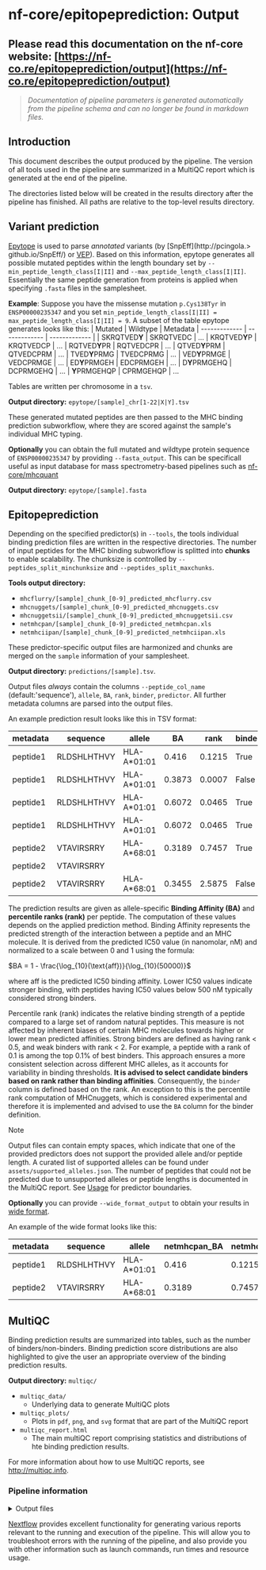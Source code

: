 # nf-core/epitopeprediction: Output

## Please read this documentation on the nf-core website: [https://nf-co.re/epitopeprediction/output](https://nf-co.re/epitopeprediction/output)

> _Documentation of pipeline parameters is generated automatically from the pipeline schema and can no longer be found in markdown files._

## Introduction

This document describes the output produced by the pipeline. The version of all tools used in the pipeline are summarized in a MultiQC report which is generated at the end of the pipeline.

The directories listed below will be created in the results directory after the pipeline has finished. All paths are relative to the top-level results directory.

## Variant prediction

[Epytope](https://github.com/KohlbacherLab/epytope) is used to parse _annotated_ variants (by [SnpEff](http://pcingola.> github.io/SnpEff/) or [VEP](https://www.ensembl.org/info/docs/tools/vep/index.html)). Based on this information, epytope generates all possible mutated peptides within the length boundary set by `--min_peptide_length_class[I|II]` and `--max_peptide_length_class[I|II]`. Essentially the same peptide generation from proteins is applied when specifying `.fasta` files in the samplesheet.

**Example**: Suppose you have the missense mutation `p.Cys138Tyr` in `ENSP00000235347` and you set `min_peptide_length_class[I|II] = max_peptide_length_class[I|II] = 9`. A subset of the table epytope generates looks like this:
| Mutated | Wildtype | Metadata
| ------------- | ------------- | ------------- |
| SKRQTVED**Y** | SKRQTVEDC | ...
| KRQTVED**Y**P | KRQTVEDCP | ...
| RQTVED**Y**PR | RQTVEDCPR | ...
| QTVED**Y**PRM | QTVEDCPRM | ...
| TVED**Y**PRMG | TVEDCPRMG | ...
| VED**Y**PRMGE | VEDCPRMGE | ...
| ED**Y**PRMGEH | EDCPRMGEH | ...
| D**Y**PRMGEHQ | DCPRMGEHQ | ...
| **Y**PRMGEHQP | CPRMGEHQP | ...

Tables are written per chromosome in a `tsv`.

**Output directory:** `epytope/[sample]_chr[1-22|X|Y].tsv`

These generated mutated peptides are then passed to the MHC binding prediction subworkflow, where they are scored against the sample's individual MHC typing.

**Optionally** you can obtain the full mutated and wildtype protein sequence of `ENSP00000235347` by providing `--fasta_output`. This can be specificall useful as input database for mass spectrometry-based pipelines such as [nf-core/mhcquant](https://github.com/nf-core/mhcquant)

**Output directory:** `epytope/[sample].fasta`

## Epitopeprediction

Depending on the specified predictor(s) in `--tools`, the tools individual binding prediction files are written in the respective directories. The number of input peptides for the MHC binding subworkflow is splitted into **chunks** to enable scalability.
The chunksize is controlled by `--peptides_split_minchunksize` and `--peptides_split_maxchunks`.

**Tools output directory:**

- `mhcflurry/[sample]_chunk_[0-9]_predicted_mhcflurry.csv`
- `mhcnuggets/[sample]_chunk_[0-9]_predicted_mhcnuggets.csv`
- `mhcnuggetsii/[sample]_chunk_[0-9]_predicted_mhcnuggetsii.csv`
- `netmhcpan/[sample]_chunk_[0-9]_predicted_netmhcpan.xls`
- `netmhciipan/[sample]_chunk_[0-9]_predicted_netmhciipan.xls`

These predictor-specific output files are harmonized and chunks are merged on the `sample` information of your samplesheet.

**Output directory:** `predictions/[sample].tsv`.

Output files _always_ contain the columns `--peptide_col_name` (default:'sequence'), `allele`, `BA`, `rank`, `binder`, `predictor`. All further metadata columns are parsed into the output files.

An example prediction result looks like this in TSV format:

| metadata | sequence    | allele       | BA     | rank   | binder | predictor  |
| -------- | ----------- | ------------ | ------ | ------ | ------ | ---------- |
| peptide1 | RLDSHLHTHVY | HLA-A\*01:01 | 0.416  | 0.1215 | True   | netmhcpan  |
| peptide1 | RLDSHLHTHVY | HLA-A\*01:01 | 0.3873 | 0.0007 | False  | mhcnuggets |
| peptide1 | RLDSHLHTHVY | HLA-A\*01:01 | 0.6072 | 0.0465 | True   | mhcflurry  |
| peptide1 | RLDSHLHTHVY | HLA-A\*01:01 | 0.6072 | 0.0465 | True   | mhcflurry  |
| peptide2 | VTAVIRSRRY  | HLA-A\*68:01 | 0.3189 | 0.7457 | True   | netmhcpan  |
| peptide2 | VTAVIRSRRY  |              |        |        |        |            |
| peptide2 | VTAVIRSRRY  | HLA-A\*68:01 | 0.3455 | 2.5875 | False  | mhcflurry  |

The prediction results are given as allele-specific **Binding Affinity (BA)** and **percentile ranks (rank)** per peptide. The computation of these values depends on the applied prediction method.
Binding Affinity represents the predicted strength of the interaction between a peptide and an MHC molecule. It is derived from the predicted IC50 value (in nanomolar, nM) and normalized to a scale between 0 and 1 using the formula:

$BA = 1 - \frac{\log_{10}(\text{aff})}{\log_{10}(50000)}$

where aff is the predicted IC50 binding affinity. Lower IC50 values indicate stronger binding, with peptides having IC50 values below 500 nM typically considered strong binders.

Percentile rank (rank) indicates the relative binding strength of a peptide compared to a large set of random natural peptides. This measure is not affected by inherent biases of certain MHC molecules towards higher or lower mean predicted affinities. Strong binders are defined as having rank < 0.5, and weak binders with rank < 2. For example, a peptide with a rank of 0.1 is among the top 0.1% of best binders. This approach ensures a more consistent selection across different MHC alleles, as it accounts for variability in binding thresholds. **It is advised to select candidate binders based on rank rather than binding affinities**. Consequently, the `binder` column is defined based on the rank. An exception to this is the percentile rank computation of MHCnuggets, which is considered experimental and therefore it is implemented and advised to use the `BA` column for the binder definition.

> [!NOTE]
> Output files can contain empty spaces, which indicate that one of the provided predictors does not support the provided allele and/or peptide length. A curated list of supported alleles can be found under `assets/supported_alleles.json`. The number of peptides that could not be predicted due to unsupported alleles or peptide lengths is documented in the MultiQC report. See [Usage](./usage.md) for predictor boundaries.

**Optionally** you can provide `--wide_format_output` to obtain your results in [wide format](https://data.europa.eu/apps/data-visualisation-guide/wide-versus-long-data).

An example of the wide format looks like this:

| metadata | sequence    | allele       | netmhcpan_BA | netmhcpan_rank | netmhcpan_binder | mhcnuggets_BA | mhcnuggets_rank | mhcnuggets_binder | mhcflurry_BA | mhcflurry_rank | mhcflurry_binder |
| -------- | ----------- | ------------ | ------------ | -------------- | ---------------- | ------------- | --------------- | ----------------- | ------------ | -------------- | ---------------- |
| peptide1 | RLDSHLHTHVY | HLA-A\*01:01 | 0.416        | 0.1215         | True             | 0.3873        | 0.0007          | False             | 0.6072       | 0.0465         | True             |
| peptide2 | VTAVIRSRRY  | HLA-A\*68:01 | 0.3189       | 0.7457         | True             |               |                 |                   | 0.3455       | 2.5875         | False            |

## MultiQC

Binding prediction results are summarized into tables, such as the number of binders/non-binders. Binding prediction score distributions are also highlighted to give the user an appropriate overview of the binding prediction results.

**Output directory:** `multiqc/`

- `multiqc_data/`
  - Underlying data to generate MultiQC plots
- `multiqc_plots/`
  - Plots in `pdf`, `png`, and `svg` format that are part of the MultiQC report
- `multiqc_report.html`
  - The main multiQC report comprising statistics and distributions of hte binding prediction results.

For more information about how to use MultiQC reports, see <http://multiqc.info>.

### Pipeline information

<details markdown="1">
<summary>Output files</summary>

- `pipeline_info/`

  - Reports generated by Nextflow: `execution_report.html`, `execution_timeline.html`, `execution_trace.txt` and `pipeline_dag.html`.
  - Reports generated by the pipeline: `software_versions.yml`.
  - Reformatted samplesheet files used as input to the pipeline: `samplesheet.valid.csv`.
  - Parameters used by the pipeline run: `params.json`.

</details>

[Nextflow](https://www.nextflow.io/docs/latest/tracing.html) provides excellent functionality for generating various reports relevant to the running and execution of the pipeline. This will allow you to troubleshoot errors with the running of the pipeline, and also provide you with other information such as launch commands, run times and resource usage.
